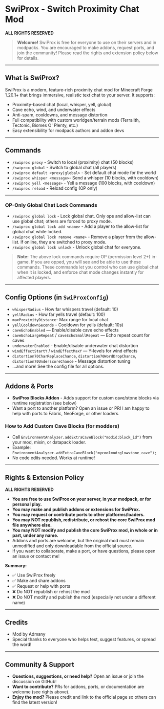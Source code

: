 # SwiProx - Switch Proximity Chat Mod

**ALL RIGHTS RESERVED**

> **Welcome!** SwiProx is free for everyone to use on their servers and in modpacks. You are encouraged to make addons, request ports, and join the community! Please read the rights and extension policy below for details.

---

## What is SwiProx?
SwiProx is a modern, feature-rich proximity chat mod for Minecraft Forge 1.20.1+ that brings immersive, realistic text chat to your server. It supports:
- Proximity-based chat (local, whisper, yell, global)
- Cave echo, wind, and underwater effects
- Anti-spam, cooldowns, and message distortion
- Full compatibility with custom worldgen/terrain mods (Terralith, Tectonic, Biomes O' Plenty, etc.)
- Easy extensibility for modpack authors and addon devs

---

## Commands
- `/swiprox proxy` - Switch to local (proximity) chat (50 blocks)
- `/swiprox global` - Switch to global chat (all players)
- `/swiprox default <proxy|global>` - Set default chat mode for the world
- `/swiprox whisper <message>`- Send a whisper (10 blocks, with cooldown)
- `/swiprox yell <message>` - Yell a message (100 blocks, with cooldown)
- `/swiprox reload` - Reload config (OP only)

---

### OP-Only Global Chat Lock Commands
- `/swiprox global lock` - Lock global chat. Only ops and allow-list can use global chat; others are forced to proxy mode.
- `/swiprox global lock add <name>` - Add a player to the allow-list for global chat while locked.
- `/swiprox global lock remove <name>` - Remove a player from the allow-list. If online, they are switched to proxy mode.
- `/swiprox global lock unlock` - Unlock global chat for everyone.

> **Note:** The above lock commands require OP (permission level 2+) in-game. If you are opped, you will see and be able to use these commands. These commands let you control who can use global chat when it is locked, and enforce chat mode changes instantly for affected players.

---

## Config Options (in `SwiProxConfig`)
- `whisperRadius` - How far whispers travel (default: 10)
- `yellRadius` - How far yells travel (default: 100)
- `maxProximityDistance`- Max range for local chat
- `yellCooldownSeconds` - Cooldown for yells (default: 10s)
- `caveEchoEnabled` — Enable/disable cave echo effects
- `caveEchoLargeRepeat` / `caveEchoSmallRepeat` — Echo repeat count for caves
- `underwaterEnabled` - Enable/disable underwater chat distortion
- `windEffectStartY` / `windEffectMaxY` — Y-levels for wind effects
- `distortion70CharReplaceChance`, `distortion70WordDropChance`, `distortion70UnderscoreChance` - Message distortion tuning
- ...and more! See the config file for all options.

---

## Addons & Ports
- **SwiProx Blocks Addon** - Adds support for custom cave/stone blocks via runtime registration (see below)
- Want a port to another platform? Open an issue or PR! I am happy to help with ports to Fabric, NeoForge, or other loaders.

### How to Add Custom Cave Blocks (for modders)
- Call `EnvironmentAnalyzer.addExtraCaveBlock("modid:block_id")` from your mod, mixin, or datapack loader.
- Example: `EnvironmentAnalyzer.addExtraCaveBlock("mycoolmod:glowstone_cave");`
- No code edits needed. Works at runtime!

---

## Rights & Extension Policy
**ALL RIGHTS RESERVED**

- **You are free to use SwiProx on your server, in your modpack, or for personal play.**
- **You may make and publish addons or extensions for SwiProx.**
- **You may request or contribute ports to other platforms/loaders.**
- **You may NOT republish, redistribute, or rehost the core SwiProx mod file anywhere else.**
- **You may NOT modify and publish the core SwiProx mod, in whole or in part, under any name.**
- Addons and ports are welcome, but the original mod must remain unmodified and only downloadable from the official source.
- If you want to collaborate, make a port, or have questions, please open an issue or contact me!

**Summary:**
- ✅ Use SwiProx freely
- ✅ Make and share addons
- ✅ Request or help with ports
- ❌ Do NOT republish or rehost the mod
- ❌ Do NOT modify and publish the mod (especially not under a different name)

---

## Credits
- Mod by Admany
- Special thanks to everyone who helps test, suggest features, or spread the word!

---

## Community & Support
- **Questions, suggestions, or need help?** Open an issue or join the discussion on GitHub!
- **Want to contribute?** PRs for addons, ports, or documentation are welcome (see rights above).
- **Enjoy the mod?** Please credit and link to the official page so others can find the latest version!
